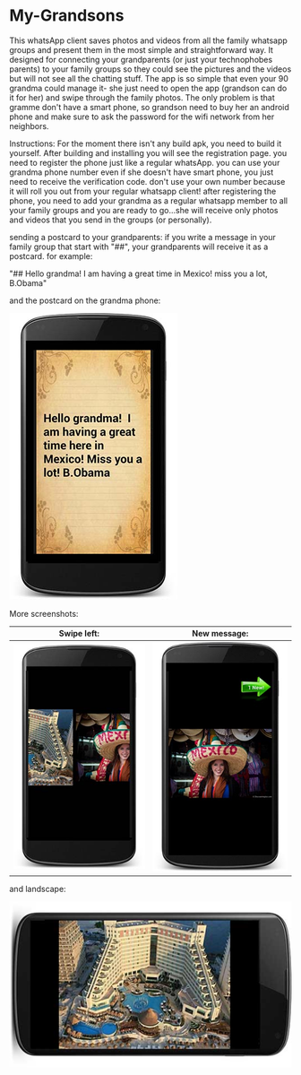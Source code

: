 # My-Grandsons

This whatsApp client saves photos and videos from all the family whatsapp groups and present them in the most simple and straightforward way.
It designed for connecting your grandparents (or just your technophobes parents) to your family groups so they could see the pictures and the videos but will not see 
all the chatting stuff. 
The app is so simple that even your 90 grandma could manage it- she just need to open the app (grandson can do it for her) and swipe through the family photos.
The only problem is that gramme don't have a smart phone, so grandson need to buy her an android phone and make sure to ask the password for the wifi network from
her neighbors. 


Instructions: 
For the moment there isn't any build apk, you need to build it yourself. 
After building and installing you will see the registration page. you need to register the phone just like a regular whatsApp. you can use your grandma phone number even if she 
doesn't have smart phone, you just need to receive the verification code. don't use your own number because it will roll you out from your regular whatsapp client! 
after registering the phone, you need to add your grandma as a regular whatsapp member to all your family groups and you are ready to go...she will receive only photos and videos that you send in the groups (or personally). 
 
 
sending a postcard to your grandparents:
if you write a message in your family group that start with "##", your grandparents will receive it as a postcard. 
for example:

"## Hello grandma! I am having a great time in Mexico! miss you a lot, B.Obama" 

and the postcard on the grandma phone:

![alt tag](https://raw.githubusercontent.com/NirHUJI/My-Grandsons/master/screenShots/ScreenLock2.jpg)











More screenshots:





Swipe left:            |  New message:
:-------------------------:|:-------------------------:
![](https://raw.githubusercontent.com/NirHUJI/My-Grandsons/master/screenShots/ScreenLock3.jpg)  |  ![](https://raw.githubusercontent.com/NirHUJI/My-Grandsons/master/screenShots/ScreenLock4.jpg)








and landscape:

![alt tag](https://raw.githubusercontent.com/NirHUJI/My-Grandsons/master/screenShots/ScreenLock1.jpg)















